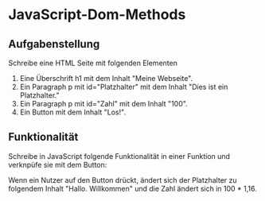 # JavaScript-Dom-Methods

## Aufgabenstellung
Schreibe eine HTML Seite mit folgenden Elementen
1. Eine Überschrift h1 mit dem Inhalt "Meine Webseite".
2. Ein Paragraph p mit id="Platzhalter" mit dem Inhalt "Dies ist ein Platzhalter."
3. Ein Paragraph p mit id="Zahl" mit dem Inhalt "100".
4. Ein Button mit dem Inhalt "Los!".

## Funktionalität
Schreibe in JavaScript folgende Funktionalität in einer Funktion und verknpüfe sie mit dem Button:

Wenn ein Nutzer auf den Button drückt, ändert sich der Platzhalter zu folgendem Inhalt "Hallo. Willkommen" und die Zahl ändert sich in 100 * 1,16.
